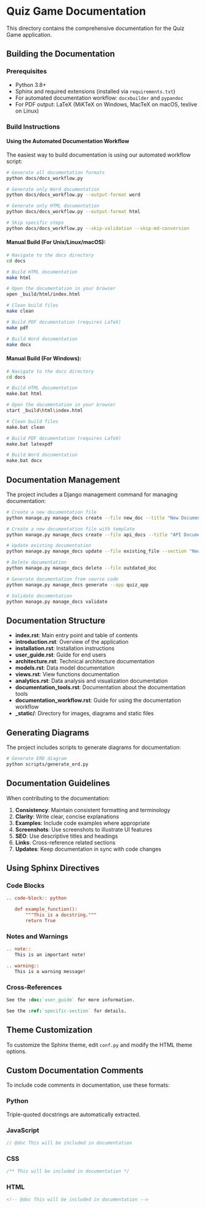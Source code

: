 # Quiz Game Documentation

This directory contains the comprehensive documentation for the Quiz Game application.

## Building the Documentation

### Prerequisites

- Python 3.8+
- Sphinx and required extensions (installed via `requirements.txt`)
- For automated documentation workflow: `docxbuilder` and `pypandoc`
- For PDF output: LaTeX (MiKTeX on Windows, MacTeX on macOS, texlive on Linux)

### Build Instructions

#### Using the Automated Documentation Workflow

The easiest way to build documentation is using our automated workflow script:

```bash
# Generate all documentation formats
python docs/docs_workflow.py

# Generate only Word documentation
python docs/docs_workflow.py --output-format word

# Generate only HTML documentation
python docs/docs_workflow.py --output-format html

# Skip specific steps
python docs/docs_workflow.py --skip-validation --skip-md-conversion
```

#### Manual Build (For Unix/Linux/macOS):

```bash
# Navigate to the docs directory
cd docs

# Build HTML documentation
make html

# Open the documentation in your browser
open _build/html/index.html

# Clean build files
make clean

# Build PDF documentation (requires LaTeX)
make pdf

# Build Word documentation
make docx
```

#### Manual Build (For Windows):

```bash
# Navigate to the docs directory
cd docs

# Build HTML documentation
make.bat html

# Open the documentation in your browser
start _build\html\index.html

# Clean build files
make.bat clean

# Build PDF documentation (requires LaTeX)
make.bat latexpdf

# Build Word documentation
make.bat docx
```

## Documentation Management

The project includes a Django management command for managing documentation:

```bash
# Create a new documentation file
python manage.py manage_docs create --file new_doc --title "New Document"

# Create a new documentation file with template
python manage.py manage_docs create --file api_docs --title "API Documentation" --template api

# Update existing documentation
python manage.py manage_docs update --file existing_file --section "New Section" --content "Content here"

# Delete documentation
python manage.py manage_docs delete --file outdated_doc

# Generate documentation from source code
python manage.py manage_docs generate --app quiz_app

# Validate documentation
python manage.py manage_docs validate
```

## Documentation Structure

- **index.rst**: Main entry point and table of contents
- **introduction.rst**: Overview of the application
- **installation.rst**: Installation instructions
- **user_guide.rst**: Guide for end users
- **architecture.rst**: Technical architecture documentation
- **models.rst**: Data model documentation
- **views.rst**: View functions documentation
- **analytics.rst**: Data analysis and visualization documentation
- **documentation_tools.rst**: Documentation about the documentation tools
- **documentation_workflow.rst**: Guide for using the documentation workflow
- **_static/**: Directory for images, diagrams and static files

## Generating Diagrams

The project includes scripts to generate diagrams for documentation:

```bash
# Generate ERD diagram
python scripts/generate_erd.py
```

## Documentation Guidelines

When contributing to the documentation:

1. **Consistency**: Maintain consistent formatting and terminology
2. **Clarity**: Write clear, concise explanations
3. **Examples**: Include code examples where appropriate
4. **Screenshots**: Use screenshots to illustrate UI features
5. **SEO**: Use descriptive titles and headings
6. **Links**: Cross-reference related sections
7. **Updates**: Keep documentation in sync with code changes

## Using Sphinx Directives

### Code Blocks

```rst
.. code-block:: python

   def example_function():
       """This is a docstring."""
       return True
```

### Notes and Warnings

```rst
.. note::
   This is an important note!

.. warning::
   This is a warning message!
```

### Cross-References

```rst
See the :doc:`user_guide` for more information.

See the :ref:`specific-section` for details.
```

## Theme Customization

To customize the Sphinx theme, edit `conf.py` and modify the HTML theme options.

## Custom Documentation Comments

To include code comments in documentation, use these formats:

### Python
Triple-quoted docstrings are automatically extracted.

### JavaScript
```javascript
// @doc This will be included in documentation
```

### CSS
```css
/** This will be included in documentation */
```

### HTML
```html
<!-- @doc This will be included in documentation -->
``` 